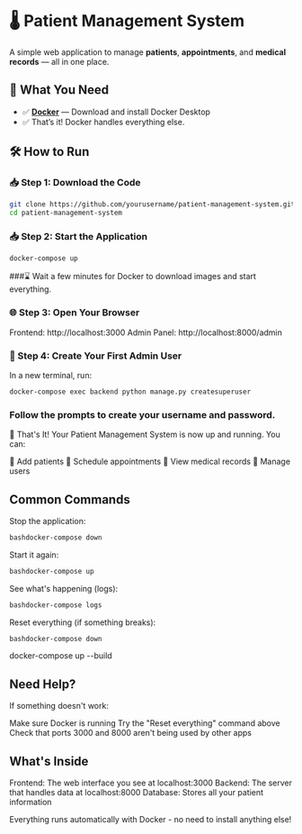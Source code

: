 # 🌡️ **Patient Management System**

A simple web application to manage **patients**, **appointments**, and **medical records** — all in one place.

## 🚀 **What You Need**

- ✅ **[Docker](https://www.docker.com/)** — Download and install Docker Desktop  
- ✅ That’s it! Docker handles everything else.

## 🛠️ **How to Run**

### 📥 Step 1: Download the Code

```bash
git clone https://github.com/yourusername/patient-management-system.git
cd patient-management-system
```
### 📥 Step 2: Start the Application

```bash
docker-compose up
```
###⌛ Wait a few minutes for Docker to download images and start everything.

### 🌐 Step 3: Open Your Browser

Frontend: http://localhost:3000
Admin Panel: http://localhost:8000/admin

### 👤 Step 4: Create Your First Admin User
In a new terminal, run:

```bash
docker-compose exec backend python manage.py createsuperuser
```
### Follow the prompts to create your username and password.

🎉 That's It!
Your Patient Management System is now up and running. You can:

🧍 Add patients
📅 Schedule appointments
📁 View medical records
👥 Manage users

## Common Commands

Stop the application:
```bash
bashdocker-compose down
```
Start it again:
```bash
bashdocker-compose up
```

See what's happening (logs):
```bash
bashdocker-compose logs
```
Reset everything (if something breaks):
```bash
bashdocker-compose down
```
docker-compose up --build


## Need Help?
If something doesn't work:

Make sure Docker is running
Try the "Reset everything" command above
Check that ports 3000 and 8000 aren't being used by other apps

## What's Inside

Frontend: The web interface you see at localhost:3000
Backend: The server that handles data at localhost:8000
Database: Stores all your patient information

Everything runs automatically with Docker - no need to install anything else!





